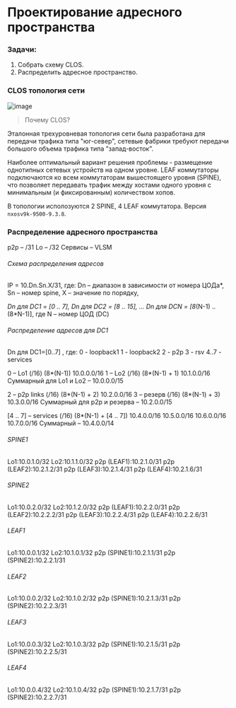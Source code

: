 # Проектирование адресного пространства

### Задачи:
1. Собрать схему CLOS.
2. Распределить адресное пространство.

### CLOS топология сети

![image](https://github.com/user-attachments/assets/527fdec8-41f8-44a2-b93a-4a6c6481522d)


> Почему CLOS?
> 
Эталонная трехуровневая топология сети была разработана для передачи трафика типа "юг-север", cетевые фабрики требуют передачи большого объема трафика типа "запад-восток". 
> 
Наиболее оптимальный вариант решения проблемы - размещение однотипных сетевых устройств на одном уровне. LEAF коммутаторы подключаются ко всем коммутаторам вышестоящего уровня (SPINE), что позволяет передавать трафик между хостами одного уровня с минимальным (и фиксированным) количеством хопов.

В  топологии исполозуются 2 SPINE, 4 LEAF коммутатора. Версия `nxosv9k-9500-9.3.8`.

### Распределение адресного пространства

p2p – /31
Lo – /32
Сервисы – VLSM

###### Схема распределения адресов
IP = 10.Dn.Sn.X/31, где:
Dn – диапазон в зависимости от номера ЦОДа*,
Sn – номер spine,
X – значение по порядку,

*Dn для DC1 = [0 .. 7],
Dn для DC2 = [8 .. 15],
…
Dn для DCN = [8*(N-1) .. (8*N-1)], где
N – номер ЦОД (DC)

###### Распределение адресов для DC1

Dn для DC1=[0..7] , где:
0 - loopback1
1 - loopback2
2 - p2p
3 - rsv
4..7 - services

0 – Lo1 (/16) (8*(N-1))
10.0.0.0/16
1 – Lo2 (/16) (8*(N-1) + 1)
10.1.0.0/16
Суммарный для Lo1 и Lo2 – 10.0.0.0/15

2 – p2p links (/16) (8*(N-1) + 2)
10.2.0.0/16
3 – резерв (/16) (8*(N-1) + 3)
10.3.0.0/16
Суммарный для p2p и резерва – 10.2.0.0/15

[4 .. 7] – services (/16) (8*(N-1) + [4 .. 7])
10.4.0.0/16
10.5.0.0/16
10.6.0.0/16
10.7.0.0/16
Суммарный – 10.4.0.0/14

###### SPINE1
Lo1:10.0.1.0/32
Lo2:10.1.1.0/32
p2p (LEAF1):10.2.1.0/31
p2p (LEAF2):10.2.1.2/31
p2p (LEAF3):10.2.1.4/31
p2p (LEAF4):10.2.1.6/31

###### SPINE2
Lo1:10.0.2.0/32
Lo2:10.1.2.0/32
p2p (LEAF1):10.2.2.0/31
p2p (LEAF2):10.2.2.2/31
p2p (LEAF3):10.2.2.4/31
p2p (LEAF4):10.2.2.6/31

###### LEAF1
Lo1:10.0.0.1/32
Lo2:10.1.0.1/32
p2p (SPINE1):10.2.1.1/31
p2p (SPINE2):10.2.2.1/31

###### LEAF2
Lo1:10.0.0.2/32
Lo2:10.1.0.2/32
p2p (SPINE1):10.2.1.3/31
p2p (SPINE2):10.2.2.3/31

###### LEAF3
Lo1:10.0.0.3/32
Lo2:10.1.0.3/32
p2p (SPINE1):10.2.1.5/31
p2p (SPINE2):10.2.2.5/31

###### LEAF4
Lo1:10.0.0.4/32
Lo2:10.1.0.4/32
p2p (SPINE1):10.2.1.7/31
p2p (SPINE2):10.2.2.7/31
